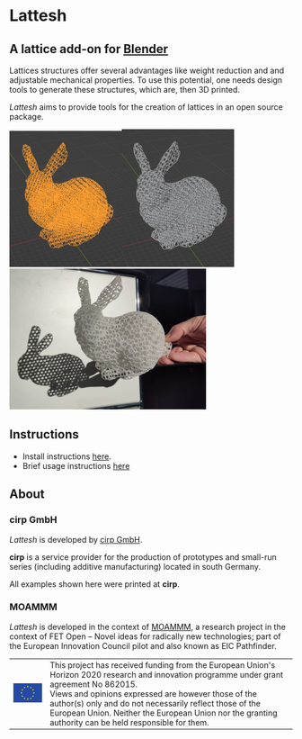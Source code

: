 # Lattesh
## A lattice add-on for [Blender](https://www.blender.org/)

Lattices structures offer several advantages like weight reduction and and adjustable mechanical properties.
To use this potential, one needs design tools to generate these structures, which are, then 3D printed.

*Lattesh* aims to provide tools for the creation of lattices in an open source package. 

<img src="doc/images/bunny_skeleton.jpg" width="200" alt="Screenshot of the bunny skeleton"><img src="doc/images/bunny_mesh.jpg" width=200 alt="Screenshot of the bunny mesh"><img src="doc/images/bunny_shadow.jpg" width=350 alt="Photo of the bunny in the sun">

## Instructions

 - Install instructions [here](doc/INSTALL.md).
 - Brief usage instructions [here](doc/USAGE.md)

## About
### cirp GmbH
*Lattesh* is developed by [cirp GmbH](https://www.cirp.de).

**cirp** is a service provider for the production of prototypes and small-run series (including additive manufacturing) located in south Germany. 

All examples shown here were printed at **cirp**.

### MOAMMM
*Lattesh* is developed in the context of [MOAMMM](https://www.moammm.eu), a research project in the context of FET Open – Novel ideas for radically new technologies;
part of the European Innovation Council pilot and also known as EIC Pathfinder. 

<table>
 <tr>
  <td><img alt="European Union flag" src="doc/images/eu.png" width="200"></td> 
  <td>This project has received funding from the European Union's Horizon 2020 research and innovation programme under grant agreement No 862015. <br />
  Views and opinions expressed are however those of the author(s) only and do not necessarily reflect those of the European Union. Neither the European Union nor the granting authority can be held responsible for them.</td>
 </tr>
</table>
